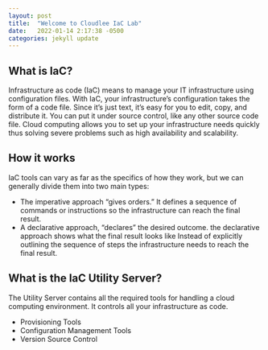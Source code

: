 ```yaml
---
layout: post
title:  "Welcome to Cloudlee IaC Lab"
date:   2022-01-14 2:17:38 -0500
categories: jekyll update
---
```

## What is IaC?

Infrastructure as code (IaC) means to manage your IT infrastructure using configuration files.
With IaC, your infrastructure’s configuration takes the form of a code file. Since it’s just text, it’s easy for you to edit, copy, and distribute it. You can put it under source control, like any other source code file. Cloud computing allows you to set up your infrastructure needs quickly thus solving severe problems such as high availability and scalability.

## How it works

IaC tools can vary as far as the specifics of how they work, but we can generally divide them into two main types:

- The imperative approach “gives orders.” It defines a sequence of commands or instructions so the infrastructure can reach the final result.
- A declarative approach, “declares” the desired outcome. the declarative approach shows what the final result looks like Instead of explicitly outlining the sequence of steps the infrastructure needs to reach the final result.

## What is the IaC Utility Server?

The Utility Server contains all the required tools for handling a cloud computing environment. It controls all your infrastructure as code. 

- Provisioning Tools
- Configuration Management Tools
- Version Source Control





